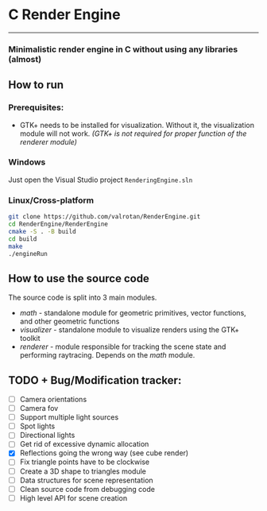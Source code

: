 # C Render Engine
---

### Minimalistic render engine in C without using any libraries (almost)

## How to run
### Prerequisites:
- GTK+ needs to be installed for visualization. Without it, the visualization module will not work.
*(GTK+ is not required for proper function of the renderer module)*
### Windows
Just open the Visual Studio project `RenderingEngine.sln`

### Linux/Cross-platform
```bash
git clone https://github.com/valrotan/RenderEngine.git
cd RenderEngine/RenderEngine
cmake -S . -B build
cd build
make
./engineRun
```

## How to use the source code
The source code is split into 3 main modules.
- *math* - standalone module for geometric primitives, vector functions, and other geometric functions
- *visualizer* - standalone module to visualize renders using the GTK+ toolkit
- *renderer* - module responsible for tracking the scene state and performing raytracing. Depends on the *math* module.


## TODO + Bug/Modification tracker:
- [ ] Camera orientations
- [ ] Camera fov
- [ ] Support multiple light sources
- [ ] Spot lights
- [ ] Directional lights
- [ ] Get rid of excessive dynamic allocation
- [x] Reflections going the wrong way (see cube render)
- [ ] Fix triangle points have to be clockwise
- [ ] Create a 3D shape to triangles module
- [ ] Data structures for scene representation
- [ ] Clean source code from debugging code
- [ ] High level API for scene creation
